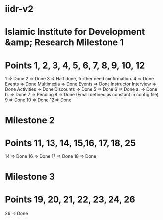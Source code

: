 # iidr-v2
Islamic Institute for Development &amp;amp; Research
Milestone 1
===================
Points 1, 2, 3, 4, 5, 6, 7, 8, 9, 10, 12
========================================
1  => Done
2  => Done
3  => Half done, further need confirmation.
4  => Done
	Events => Done
	Multimedia => Done
	Events => Done
	Instructor Interview => Done
	Activities => Done
	Discounts => Done
5  => Done
6  => Done 
	a. => Done
	b. => Done
7  => Pending
8  => Done (Email defined as constant in config file)
9  => Done
10 => Done
12 => Done


Milestone 2
===================
Points 11, 13, 14, 15,16, 17, 18, 25
====================================
14 => Done
16 => Done
17 => Done
18 => Done

Milestone 3
===================
Points 19, 20, 21, 22, 23, 24, 26
=================================
26 => Done
